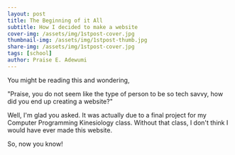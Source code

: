```yaml
---
layout: post
title: The Beginning of it All
subtitle: How I decided to make a website
cover-img: /assets/img/1stpost-cover.jpg
thumbnail-img: /assets/img/1stpost-thumb.jpg
share-img: /assets/img/1stpost-cover.jpg
tags: [school]
author: Praise E. Adewumi
---
```


You might be reading this and wondering, 

"Praise, you do not seem like the type of person to be so tech savvy, how did you end up creating a website?" 

Well, I'm glad you asked. It was actually due to a final project for my Computer Programming Kinesiology class. Without that class, I don't think I would have ever made this website.

So, now you know!